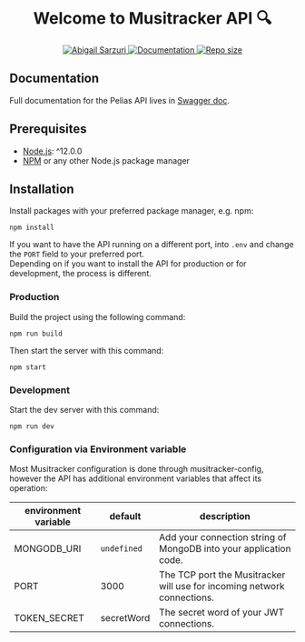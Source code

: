 <h1 align="center"> Welcome to Musitracker API 🔍 </h1>

<p align="center">
  <a href="https://www.linkedin.com/in/abigailsarzuri/">
    <img alt="Abigail Sarzuri" src="https://img.shields.io/badge/AbigailSarzuri-0A66C2?style=for-the-badge&logo=LinkedIn" />
  </a>
  <a href="https://github.com/AbigailSC/Musitracker-api#readme">
    <img alt="Documentation" src="https://img.shields.io/badge/documentation-yes-blue?style=for-the-badge"/>
  </a>
  <a href="https://github.com/AbigailSC/Musitracker-api#readme">
    <img alt="Repo size" src="https://img.shields.io/badge/repo_size-226KB-blue?style=for-the-badge" />
  </a>
</p>

## Documentation

Full documentation for the Pelias API lives in [Swagger doc](https://musitracker-api-production.up.railway.app/docs/).

## Prerequisites

- [Node.js](https://nodejs.org/): ^12.0.0
- [NPM](https://npmjs.org/) or any other Node.js package manager

## Installation

Install packages with your preferred package manager, e.g. npm:

```
npm install
```

If you want to have the API running on a different port, into `.env` and change the `PORT` field to your preferred port. \
Depending on if you want to install the API for production or for development, the process is different.

### Production

Build the project using the following command:

```
npm run build
```

Then start the server with this command:

```
npm start
```

### Development

Start the dev server with this command:

```
npm run dev
```

### Configuration via Environment variable

Most Musitracker configuration is done through musitracker-config, however the API has additional environment variables that affect its operation:

| environment variable | default     | description                                                             |
| -------------------- | ----------- | ----------------------------------------------------------------------- |
| MONGODB_URI          | `undefined` | Add your connection string of MongoDB into your application code.       |
| PORT                 | 3000        | The TCP port the Musitracker will use for incoming network connections. |
| TOKEN_SECRET         | secretWord  | The secret word of your JWT connections.                                |
